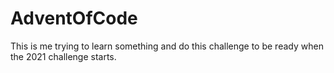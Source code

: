 # AdventOfCode

This is me trying to learn something and do this challenge to be ready when the 2021 challenge starts.
